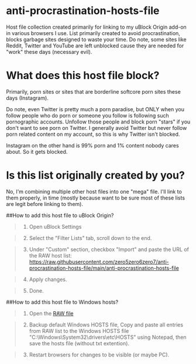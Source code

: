 # anti-procrastination-hosts-file
Host file collection created primarily for linking to my uBlock Origin add-on in various browsers I use. List primarily created to avoid procrastination, blocks garbage sites designed to waste your time. Do note, some sites like Reddit, Twitter and YouTube are left unblocked cause they are needed for "work" these days (necessary evil).


<h1>What does this host file block?</h1>
Primarily, porn sites or sites that are borderline softcore porn sites these days (Instagram). 

Do note, even Twitter is pretty much a porn paradise, but ONLY when you follow people who do porn or someone you follow is following such pornographic accounts. Unfollow those people and block porn "stars" if you don't want to see porn on Twitter. I generally avoid Twitter but never follow porn related content on my account, so this is why Twitter isn't blocked. 

Instagram on the other hand is 99% porn and 1% content nobody cares about. So it gets blocked.


<h1>Is this list originally created by you?</h1>
No, I'm combining multiple other host files into one "mega" file. I'll link to them properly, in time (mostly because want to be sure most of these lists are legit before linking to them).


##How to add this host file to uBlock Origin?

>1. Open uBlock Settings

>2. Select the "Filter Lists" tab, scroll down to the end.

>3. Under "Custom" section, checkbox "Import" and paste the URL of the RAW host list: https://raw.githubusercontent.com/zero5zero6zero7/anti-procrastination-hosts-file/main/anti-procrastination-hosts-file

>4. Apply changes. 

>5. Done.


##How to add this host file to Windows hosts?
>1. Open the [RAW file](https://raw.githubusercontent.com/zero5zero6zero7/anti-procrastination-hosts-file/main/anti-procrastination-hosts-file)

>2. Backup default Windows HOSTS file, Copy and paste all entries from RAW list to the Windows HOSTS file "C:\Windows\System32\drivers\etc\HOSTS" using Notepad, then save the hosts file (without txt extention).
 
>3. Restart browsers for changes to be visible (or maybe PC).
